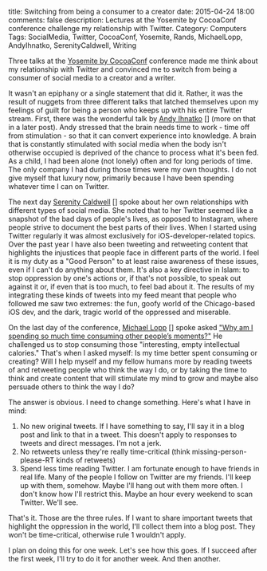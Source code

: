 title: Switching from being a consumer to a creator
date: 2015-04-24 18:00
comments: false
description: Lectures at the Yosemite by CocoaConf conference challenge my relationship with Twitter.
Category: Computers
Tags: SocialMedia, Twitter, CocoaConf, Yosemite, Rands, MichaelLopp, AndyIhnatko, SerenityCaldwell, Writing

Three talks at the [Yosemite by CocoaConf][] conference made me think about my relationship with Twitter and convinced me to switch from being a consumer of social media to a creator and a writer. 

<!-- more -->

<!-- ai c /images/2015/04/yosemiteFromTunnelBW.jpg /images/2015/04/yosemiteFromTunnelBWSmall.jpeg 720 407 Yosemite National Park -->

It wasn't an epiphany or a single statement that did it. Rather, it was the result of nuggets from three different talks that latched themselves upon my feelings of guilt for being a person who keeps up with his entire Twitter stream. First, there was the wonderful talk by [Andy Ihnatko] [] (more on that in a later post). Andy stressed that the brain needs time to work - time off from stimulation - so that it can convert experience into knowledge. A brain that is constantly stimulated with social media when the body isn't otherwise occupied is deprived of the chance to process what it's been fed. As a child, I had been alone (not lonely) often and for long periods of time. The only company I had during those times were my own thoughts. I do not give myself that luxury now, primarily because I have been spending whatever time I can on Twitter.

The next day [Serenity Caldwell] [] spoke about her own relationships with different types of social media. She noted that to her Twitter seemed like a snapshot of the bad days of people's lives, as opposed to Instagram, where people strive to document the best parts of their lives. When I started using Twitter regularly it was almost exclusively for iOS-developer-related topics. Over the past year I have also been tweeting and retweeting content that highlights the injustices that people face in different parts of the world. I feel it is my duty as a "Good Person" to at least raise awareness of these issues, even if I can't do anything about them. It's also a key directive in Islam: to stop oppression by one's actions or, if that's not possible, to speak out against it or, if even that is too much, to feel bad about it. The results of my integrating these kinds of tweets into my feed meant that people who followed me saw two extremes: the fun, goofy world of the Chicago-based iOS dev, and the dark, tragic world of the oppressed and miserable. 

On the last day of the conference, [Michael Lopp] [] spoke asked ["Why am I spending so much time consuming other people’s moments?"][bh] He challenged us to stop consuming those "interesting, empty intellectual calories." That's when I asked myself: Is my time better spent consuming or creating? Will I help myself and my fellow humans more by reading tweets of and retweeting people who think the way I do, or by taking the time to think and create content that will stimulate my mind to grow and maybe also persuade others to think the way I do? 

The answer is obvious. I need to change something. Here's what I have in mind: 

1. No new original tweets. If I have something to say, I'll say it in a blog post and link to that in a tweet. This doesn't apply to responses to tweets and direct messages. I'm not a jerk.
2. No retweets unless they're really time-critical (think missing-person-please-RT kinds of retweets)
3. Spend less time reading Twitter. I am fortunate enough to have friends in real life. Many of the people I follow on Twitter are my friends. I'll keep up with them, somehow. Maybe I'll hang out with them more often. I don't know how I'll restrict this. Maybe an hour every weekend to scan Twitter. We'll see.

That's it. Those are the three rules. If I want to share important tweets that highlight the oppression in the world, I'll collect them into a blog post. They won't be time-critical, otherwise rule 1 wouldn't apply.

I plan on doing this for one week. Let's see how this goes. If I succeed after the first week, I'll try to do it for another week. And then another.


[Yosemite by CocoaConf]: http://cocoaconf.com/yosemite
[Andy Ihnatko]: http://ihnatko.com
[Serenity Caldwell]: https://twitter.com/settern
[Michael Lopp]: http://randsinrepose.com/
[bh]: http://randsinrepose.com/archives/the-builders-high/

